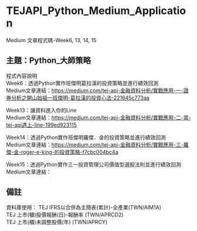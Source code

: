 # TEJAPI_Python_Medium_Application
Medium 文章程式碼-Week6, 13, 14, 15

## 主題：Python_大師策略
程式內容說明<br>
Week6：透過Python實作班傑明葛拉漢的投資策略並進行績效回測<br>
Medium文章連結：https://medium.com/tej-api-金融資料分析/實戰應用-一-證券分析之開山始祖一班傑明-葛拉漢的投資心法-221645c773aa<br>

Week13：讓資料進入你的Line<br>
Medium文章連結：https://medium.com/tej-api-金融資料分析/實戰應用-二-當-tej-api遇上-line-199ed923115 <br>

Week14：透過Python實作班傑明羅傑．金的投資策略並進行績效回測 <br>
Medium文章連結：https://medium.com/tej-api-金融資料分析/實戰應用-三-羅傑-金-roger-e-king-的投資策略-f7cbc004bc4a<br>


Week15：透過Python實作三一投資管理公司價值型選股法則並進行績效回測 <br>
Medium文章連結：<br>

## 備註
資料庫使用：
TEJ  IFRS以合併為主簡表(累計)-全產業(TWN/AIM1A)<br>
TEJ  上市(櫃)股價報酬(日)-報酬率 (TWN/APRCD2)<br>
TEJ  上市(櫃)未調整股價(年)	(TWN/APRCY)
